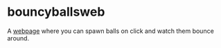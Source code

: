 # bouncyballsweb
A [webpage](https://boucyballs.neocities.org) where you can spawn balls on click and watch them bounce around.